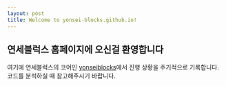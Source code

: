 ```yaml
---
layout: post
title: Welcome to yonsei-blocks.github.io!
---
```


## 연세블럭스 홈페이지에 오신걸 환영합니다

여기에 연세블럭스의 코어인 [yonseiblocks][yonseiblocks]에서 진행 상황을 주기적으로 기록합니다. 코드를 분석하실 때 참고해주시기 바랍니다.

[yonseiblocks]: https://github.com/yonsei-blocks/yonseiblocks
